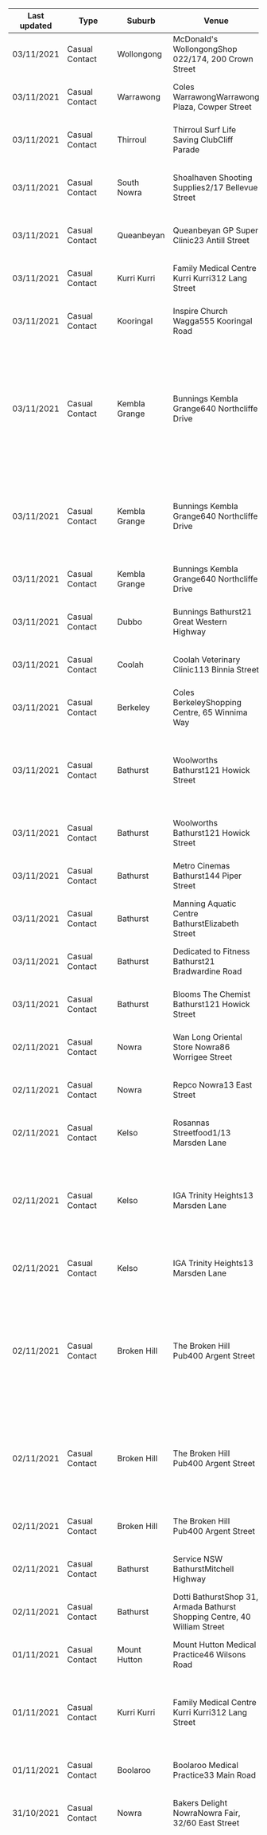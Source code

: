 | Last updated    | Type                 | Suburb          | Venue                     | Date and time of exposure                                    |
| --- | --- | --- | --- | --- |
| 03/11/2021      | Casual Contact       | Wollongong      | McDonald's WollongongShop 022/174, 200 Crown Street | 8:30am to 11am on Monday 18 October 2021                     |
| 03/11/2021      | Casual Contact       | Warrawong       | Coles WarrawongWarrawong Plaza, Cowper Street | 4:55pm to 5:10pm on Friday 15 October 2021                   |
| 03/11/2021      | Casual Contact       | Thirroul        | Thirroul Surf Life Saving ClubCliff Parade | 4:15pm to 7:30pm on Sunday 31 October 2021                   |
| 03/11/2021      | Casual Contact       | South Nowra     | Shoalhaven Shooting Supplies2/17 Bellevue Street | 10:50am to 11:05am on Wednesday 27 October 2021              |
| 03/11/2021      | Casual Contact       | Queanbeyan      | Queanbeyan GP Super Clinic23 Antill Street | 12:50pm to 2:30pm on Thursday 28 October 2021                |
| 03/11/2021      | Casual Contact       | Kurri Kurri     | Family Medical Centre Kurri Kurri312 Lang Street | 12pm to 1pm on Tuesday 26 October 2021                       |
| 03/11/2021      | Casual Contact       | Kooringal       | Inspire Church Wagga555 Kooringal Road | 10:45am to 12:30pm on Sunday 31 October 2021                 |
| 03/11/2021      | Casual Contact       | Kembla Grange   | Bunnings Kembla Grange640 Northcliffe Drive | 12:25pm to 1:25pm on Saturday 16 October 20212:15pm to 4:55pm on Saturday 16 October 202111:40am to 12:10pm on Thursday 14 October 2021 |
| 03/11/2021      | Casual Contact       | Kembla Grange   | Bunnings Kembla Grange640 Northcliffe Drive | 12:25pm to 1:25pm on Saturday 16 October 20212:15pm to 4:55pm on Saturday 16 October 2021 |
| 03/11/2021      | Casual Contact       | Kembla Grange   | Bunnings Kembla Grange640 Northcliffe Drive | 12:25pm to 1:25pm on Saturday 16 October 2021                |
| 03/11/2021      | Casual Contact       | Dubbo           | Bunnings Bathurst21 Great Western Highway | 4:55pm to 5:25pm on Saturday 30 October 2021                 |
| 03/11/2021      | Casual Contact       | Coolah          | Coolah Veterinary Clinic113 Binnia Street | 4pm to 5:30pm on Friday 29 October 2021                      |
| 03/11/2021      | Casual Contact       | Berkeley        | Coles BerkeleyShopping Centre, 65 Winnima Way | 12:55pm to 1:20pm on Thursday 14 October 2021                |
| 03/11/2021      | Casual Contact       | Bathurst        | Woolworths Bathurst121 Howick Street | 10:50am to 11:40am on Sunday 31 October 202110:45am to 11:05am on Saturday 30 October 2021 |
| 03/11/2021      | Casual Contact       | Bathurst        | Woolworths Bathurst121 Howick Street | 10:50am to 11:40am on Sunday 31 October 2021                 |
| 03/11/2021      | Casual Contact       | Bathurst        | Metro Cinemas Bathurst144 Piper Street | 12:10pm to 2:15pm on Sunday 31 October 2021                  |
| 03/11/2021      | Casual Contact       | Bathurst        | Manning Aquatic Centre BathurstElizabeth Street | 9:30am to 11:30am on Saturday 30 October 2021                |
| 03/11/2021      | Casual Contact       | Bathurst        | Dedicated to Fitness Bathurst21 Bradwardine Road | 5:50pm to 7pm on Friday 29 October 2021                      |
| 03/11/2021      | Casual Contact       | Bathurst        | Blooms The Chemist Bathurst121 Howick Street | 10:35am to 10:50am on Saturday 30 October 2021               |
| 02/11/2021      | Casual Contact       | Nowra           | Wan Long Oriental Store Nowra86 Worrigee Street | 4:05pm to 4:20pm on Tuesday 26 October 2021                  |
| 02/11/2021      | Casual Contact       | Nowra           | Repco Nowra13 East Street | 4:25pm to 4:40pm on Tuesday 26 October 2021                  |
| 02/11/2021      | Casual Contact       | Kelso           | Rosannas Streetfood1/13 Marsden Lane | 7:25am to 7:35pm on Friday 29 October 2021                   |
| 02/11/2021      | Casual Contact       | Kelso           | IGA Trinity Heights13 Marsden Lane | 7:20pm to 7:25pm on Friday 29 October 20215:05pm to 5:20pm on Wednesday 20 October 2021 |
| 02/11/2021      | Casual Contact       | Kelso           | IGA Trinity Heights13 Marsden Lane | 7:20pm to 7:25pm on Friday 29 October 2021                   |
| 02/11/2021      | Casual Contact       | Broken Hill     | The Broken Hill Pub400 Argent Street | 9:55am to 2:35pm on Sunday 31 October 20214:25pm to 10:05pm on Saturday 30 October 20219:55am to 2:35pm on Saturday 30 October 2021 |
| 02/11/2021      | Casual Contact       | Broken Hill     | The Broken Hill Pub400 Argent Street | 9:55am to 2:35pm on Sunday 31 October 20214:25pm to 10:05pm on Saturday 30 October 2021 |
| 02/11/2021      | Casual Contact       | Broken Hill     | The Broken Hill Pub400 Argent Street | 9:55am to 2:35pm on Sunday 31 October 2021                   |
| 02/11/2021      | Casual Contact       | Bathurst        | Service NSW BathurstMitchell Highway | 3pm to 4pm on Tuesday 26 October 2021                        |
| 02/11/2021      | Casual Contact       | Bathurst        | Dotti BathurstShop 31, Armada Bathurst Shopping Centre, 40 William Street | 10:30am to 10:35am on Saturday 30 October 2021               |
| 01/11/2021      | Casual Contact       | Mount Hutton    | Mount Hutton Medical Practice46 Wilsons Road | 12pm (noon) to 1pm on Tuesday 26 October 2021                |
| 01/11/2021      | Casual Contact       | Kurri Kurri     | Family Medical Centre Kurri Kurri312 Lang Street | 12pm to 1pm on Tuesday 26 October 20214:35pm to 5:50pm on Tuesday 26 October 2021 |
| 01/11/2021      | Casual Contact       | Boolaroo        | Boolaroo Medical Practice33 Main Road | 10:30am to 11:15am on Thursday 28 October 2021               |
| 31/10/2021      | Casual Contact       | Nowra           | Bakers Delight NowraNowra Fair, 32/60 East Street | 3:35pm to 3:40pm on Monday 25 October 2021                   |
| 31/10/2021      | Casual Contact       | Cowra           | Woolworths Cowra3 Railway Lane | 2pm to 2:25pm on Wednesday 27 October 20212:45pm to 3:10pm on Monday 25 October 20216:15pm to 6:45pm on Monday 25 October 20217:25pm to 7:50pm on Sunday 24 October 20211:10pm to 1:50pm on Saturday 23 October 20212:25pm to 3:05pm on Saturday 23 October 20211:50pm to 2:35pm on Tuesday 19 October 20213:45pm to 4:05pm on Monday 18 October 20213:10pm to 3:35pm on Sunday 17 October 2021 |
| 31/10/2021      | Casual Contact       | Cowra           | Woolworths Cowra3 Railway Lane | 2pm to 2:25pm on Wednesday 27 October 20212:45pm to 3:10pm on Monday 25 October 20216:15pm to 6:45pm on Monday 25 October 20217:25pm to 7:50pm on Sunday 24 October 20211:10pm to 1:50pm on Saturday 23 October 20212:25pm to 3:05pm on Saturday 23 October 20211:50pm to 2:35pm on Tuesday 19 October 20213:45pm to 4:05pm on Monday 18 October 2021 |
| 31/10/2021      | Casual Contact       | Cowra           | Woolworths Cowra3 Railway Lane | 2pm to 2:25pm on Wednesday 27 October 20212:45pm to 3:10pm on Monday 25 October 20216:15pm to 6:45pm on Monday 25 October 20217:25pm to 7:50pm on Sunday 24 October 20211:10pm to 1:50pm on Saturday 23 October 20212:25pm to 3:05pm on Saturday 23 October 20211:50pm to 2:35pm on Tuesday 19 October 2021 |
| 31/10/2021      | Casual Contact       | Cowra           | Woolworths Cowra3 Railway Lane | 2pm to 2:25pm on Wednesday 27 October 20212:45pm to 3:10pm on Monday 25 October 20216:15pm to 6:45pm on Monday 25 October 20217:25pm to 7:50pm on Sunday 24 October 20211:10pm to 1:50pm on Saturday 23 October 20212:25pm to 3:05pm on Saturday 23 October 2021 |
| 31/10/2021      | Casual Contact       | Cowra           | Woolworths Cowra3 Railway Lane | 2pm to 2:25pm on Wednesday 27 October 20212:45pm to 3:10pm on Monday 25 October 20216:15pm to 6:45pm on Monday 25 October 20217:25pm to 7:50pm on Sunday 24 October 20211:10pm to 1:50pm on Saturday 23 October 2021 |
| 31/10/2021      | Casual Contact       | Cowra           | Woolworths Cowra3 Railway Lane | 2pm to 2:25pm on Wednesday 27 October 20212:45pm to 3:10pm on Monday 25 October 20216:15pm to 6:45pm on Monday 25 October 20217:25pm to 7:50pm on Sunday 24 October 2021 |
| 31/10/2021      | Casual Contact       | Cowra           | Woolworths Cowra3 Railway Lane | 2pm to 2:25pm on Wednesday 27 October 20212:45pm to 3:10pm on Monday 25 October 20216:15pm to 6:45pm on Monday 25 October 2021 |
| 31/10/2021      | Casual Contact       | Cowra           | Woolworths Cowra3 Railway Lane | 2pm to 2:25pm on Wednesday 27 October 20212:45pm to 3:10pm on Monday 25 October 2021 |
| 31/10/2021      | Casual Contact       | Cowra           | Woolworths Cowra3 Railway Lane | 2pm to 2:25pm on Wednesday 27 October 2021                   |
| 31/10/2021      | Casual Contact       | Bondi Junction  | Tea Gardens Hotel2-4 Bronte Road | 12am (midnight) to 2am on Sunday 24 October 20217pm to 12am (midnight) on Saturday 23 October 20215pm to 10pm on Wednesday 20 October 2021 |
| 31/10/2021      | Casual Contact       | Bondi Junction  | Tea Gardens Hotel2-4 Bronte Road | 12am (midnight) to 2am on Sunday 24 October 20217pm to 12am (midnight) on Saturday 23 October 2021 |
| 31/10/2021      | Casual Contact       | Bondi Junction  | Tea Gardens Hotel2-4 Bronte Road | 12am (midnight) to 2am on Sunday 24 October 2021             |
| 31/10/2021      | Casual Contact       | Berkeley        | Berkeley Hotel7 Devon Street | 11:30am to 8pm on Friday 29 October 2021                     |
| 31/10/2021      | Close Contact        | Albury          | Albury Tigers ClubWodonga Place | 12am (midnight) to 12:30am on Sunday 24 October 20217pm to 11:59pm on Saturday 23 October 2021 |
| 31/10/2021      | Close Contact        | Albury          | Albury Tigers ClubWodonga Place | 12am (midnight) to 12:30am on Sunday 24 October 2021         |
| 30/10/2021      | Casual Contact       | Thurgoona       | Thurgoona Country Club Resort1 Evesham Place | 5pm to 6:15pm on Saturday 23 October 2021                    |
| 30/10/2021      | Casual Contact       | Singleton Heights | Singleton Heights Medical Practice108 Blaxland Avenue | 11:15am to 11:45am on Saturday 23 October 2021               |
| 30/10/2021      | Casual Contact       | Shellharbour    | Anytime Fitness Shellharbour1/3 Range Road | 8:25am to 9:40am on Friday 22 October 2021                   |
| 30/10/2021      | Casual Contact       | Lavington       | Fresh NailsLavington Square Shopping Centre, 34/351 Griffith Road | 9am to 5:15pm on Friday 22 October 20219am to 7pm on Thursday 21 October 2021 |
| 30/10/2021      | Casual Contact       | Lavington       | Fresh NailsLavington Square Shopping Centre, 34/351 Griffith Road | 9am to 5:15pm on Friday 22 October 2021                      |
| 30/10/2021      | Casual Contact       | East Albury     | Newmarket Hotel200 Borella Road | 8:40pm to 9:55pm on Wednesday 20 October 2021                |
| 30/10/2021      | Casual Contact       | Cowra           | Optimal Pharmacy+ Cowra75-77 Kendal Street | 1:20pm to 1:50pm on Wednesday 27 October 2021                |
| 30/10/2021      | Casual Contact       | Cowra           | ALDI CowraCorner of Fitzroy Street and Railway Lane | 2:20pm to 2:55pm on Wednesday 27 October 2021                |
| 30/10/2021      | Casual Contact       | Albury          | The Hair Artistry Establishment393 North Street | 1pm to 4pm on Friday 22 October 2021                         |
| 29/10/2021      | Casual Contact       | South Grafton   | United Petrol Station South Grafton48 Schwinghammer Street | 3:15pm to 3:20pm on Monday 25 October 2021                   |
| 29/10/2021      | Casual Contact       | Nambucca Heads  | Woolworths Nambucca HeadsCorner Fraser and Back Streets | 3:50pm to 4:35pm on Sunday 24 October 2021                   |
| 29/10/2021      | Casual Contact       | Nambucca Heads  | The Reject Shop Nambucca HeadsNambucca Plaza, Shop 1A/8 Pacific Highway | 2:05pm to 2:20pm on Monday 25 October 2021                   |
| 29/10/2021      | Casual Contact       | Nambucca Heads  | Subway Nambucca Heads2/14-18 Bowra Street | 12:05pm to 12:20pm on Wednesday 20 October 2021              |
| 29/10/2021      | Casual Contact       | Nambucca Heads  | Pelicans Landing Garden Centre2 Riverside Drive | 12:20pm to 12:30pm on Monday 25 October 2021                 |
| 29/10/2021      | Casual Contact       | Nambucca Heads  | Nambucca Heads Newsagency26 Bowra Street | 11:45am to 12pm (noon) on Wednesday 20 October 2021          |
| 29/10/2021      | Casual Contact       | Nambucca Heads  | Nambucca Heads Discount Drug Store24 Ridge Street | 11:35am to 11:50am on Wednesday 20 October 2021              |
| 29/10/2021      | Casual Contact       | Macksville      | Local Liquor Macksville17 Cooper Street | 4:20pm to 4:35pm on Wednesday 27 October 2021                |
| 29/10/2021      | Casual Contact       | Kyogle          | McKid Medical Centre199 Summerland Way | 12:20pm to 12:50pm on Tuesday 26 October 2021                |
| 29/10/2021      | Casual Contact       | Geneva          | Daleys Fruit Tree Nursery36 Daleys Lane | 11:50am to 12:05pm on Tuesday 26 October 2021                |
| 29/10/2021      | Casual Contact       | Cessnock        | Cessnock Court House223 Maitland Road | 9am to 3:35pm on Wednesday 20 October 2021                   |
| 29/10/2021      | Casual Contact       | Casino          | Yorklea Pet Supplies136-144 Johnston Street | 10:25am to 10:35am on Tuesday 26 October 2021                |
| 29/10/2021      | Casual Contact       | Casino          | Woolworths Casino165-169 Canterbury Street | 10:25am to 10:45am on Wednesday 27 October 20211:45pm to 2:30pm on Tuesday 26 October 2021 |
| 29/10/2021      | Casual Contact       | Casino          | Woolworths Casino165-169 Canterbury Street | 10:25am to 10:45am on Wednesday 27 October 2021              |
| 29/10/2021      | Casual Contact       | Casino          | Sullivan and Nicolaides CasinoShop 3-4 RSM Centre, 166 Canterbury Street | 11:20am to 11:35am on Wednesday 27 October 2021              |
| 29/10/2021      | Casual Contact       | Casino          | Soul Pattinson Chemist - Scrivener and Webb89 Walker Street | 10:10am to 10:25am on Wednesday 27 October 2021              |
| 29/10/2021      | Casual Contact       | Casino          | Pets Domain Casino127 Walker Street | 1:30pm to 1:40pm on Tuesday 26 October 20213:20pm to 3:35pm on Tuesday 26 October 2021 |
| 29/10/2021      | Casual Contact       | Casino          | Pets Domain Casino127 Walker Street | 1:30pm to 1:40pm on Tuesday 26 October 2021                  |
| 29/10/2021      | Casual Contact       | Casino          | Country Crumbs Bakery8/136 Johnston Street | 10:20am to 10:25am on Tuesday 26 October 2021                |
| 28/10/2021      | Casual Contact       | Woonona         | Woonona Bowling and Recreation Club5-9 Greta Street | 11am to 2:30pm on Sunday 24 October 2021                     |
| 28/10/2021      | Casual Contact       | Orange          | Subway Orange210 Summer Street | 1:15pm to 1:30pm on Friday 22 October 202112:25pm to 12:35pm on Friday 22 October 2021 |
| 28/10/2021      | Casual Contact       | Orange          | Subway Orange210 Summer Street | 1:15pm to 1:30pm on Friday 22 October 2021                   |
| 28/10/2021      | Casual Contact       | Orange          | Dan Murphy's Orange86 Summer Street | 6:55pm to 7:20pm on Friday 22 October 2021                   |
| 28/10/2021      | Test (isolate w/ symptoms) | Orange          | Chemist Warehouse Orange158-160 Summer Street | 11:10am to 11:20am on Thursday 21 October 2021               |
| 28/10/2021      | Casual Contact       | Darlinghurst    | City Gym Darlinghurst107 Crown Street | 6am to 7:30am on Tuesday 26 October 20217am to 8:30am on Monday 25 October 20215pm to 7:30pm on Saturday 23 October 20218am to 11am on Saturday 23 October 20211:30pm to 4pm on Friday 22 October 20216am to 11am on Friday 22 October 20216am to 4:15pm on Thursday 21 October 20216am to 11:30am on Wednesday 20 October 20215:30pm to 7pm on Tuesday 19 October 20216am to 9am on Tuesday 19 October 2021All day on Monday 18 October 2021 |
| 28/10/2021      | Casual Contact       | Darlinghurst    | City Gym Darlinghurst107 Crown Street | 6am to 7:30am on Tuesday 26 October 20217am to 8:30am on Monday 25 October 20215pm to 7:30pm on Saturday 23 October 20218am to 11am on Saturday 23 October 20211:30pm to 4pm on Friday 22 October 20216am to 11am on Friday 22 October 20216am to 4:15pm on Thursday 21 October 20216am to 11:30am on Wednesday 20 October 20215:30pm to 7pm on Tuesday 19 October 20216am to 9am on Tuesday 19 October 2021 |
| 28/10/2021      | Casual Contact       | Darlinghurst    | City Gym Darlinghurst107 Crown Street | 6am to 7:30am on Tuesday 26 October 20217am to 8:30am on Monday 25 October 20215pm to 7:30pm on Saturday 23 October 20218am to 11am on Saturday 23 October 20211:30pm to 4pm on Friday 22 October 20216am to 11am on Friday 22 October 20216am to 4:15pm on Thursday 21 October 20216am to 11:30am on Wednesday 20 October 20215:30pm to 7pm on Tuesday 19 October 2021 |
| 28/10/2021      | Casual Contact       | Darlinghurst    | City Gym Darlinghurst107 Crown Street | 6am to 7:30am on Tuesday 26 October 20217am to 8:30am on Monday 25 October 20215pm to 7:30pm on Saturday 23 October 20218am to 11am on Saturday 23 October 20211:30pm to 4pm on Friday 22 October 20216am to 11am on Friday 22 October 20216am to 4:15pm on Thursday 21 October 20216am to 11:30am on Wednesday 20 October 2021 |
| 28/10/2021      | Casual Contact       | Darlinghurst    | City Gym Darlinghurst107 Crown Street | 6am to 7:30am on Tuesday 26 October 20217am to 8:30am on Monday 25 October 20215pm to 7:30pm on Saturday 23 October 20218am to 11am on Saturday 23 October 20211:30pm to 4pm on Friday 22 October 20216am to 11am on Friday 22 October 20216am to 4:15pm on Thursday 21 October 2021 |
| 28/10/2021      | Casual Contact       | Darlinghurst    | City Gym Darlinghurst107 Crown Street | 6am to 7:30am on Tuesday 26 October 20217am to 8:30am on Monday 25 October 20215pm to 7:30pm on Saturday 23 October 20218am to 11am on Saturday 23 October 20211:30pm to 4pm on Friday 22 October 20216am to 11am on Friday 22 October 2021 |
| 28/10/2021      | Casual Contact       | Darlinghurst    | City Gym Darlinghurst107 Crown Street | 6am to 7:30am on Tuesday 26 October 20217am to 8:30am on Monday 25 October 20215pm to 7:30pm on Saturday 23 October 20218am to 11am on Saturday 23 October 20211:30pm to 4pm on Friday 22 October 2021 |
| 28/10/2021      | Casual Contact       | Darlinghurst    | City Gym Darlinghurst107 Crown Street | 6am to 7:30am on Tuesday 26 October 20217am to 8:30am on Monday 25 October 20215pm to 7:30pm on Saturday 23 October 20218am to 11am on Saturday 23 October 2021 |
| 28/10/2021      | Casual Contact       | Darlinghurst    | City Gym Darlinghurst107 Crown Street | 6am to 7:30am on Tuesday 26 October 20217am to 8:30am on Monday 25 October 20215pm to 7:30pm on Saturday 23 October 2021 |
| 28/10/2021      | Casual Contact       | Darlinghurst    | City Gym Darlinghurst107 Crown Street | 6am to 7:30am on Tuesday 26 October 20217am to 8:30am on Monday 25 October 2021 |
| 28/10/2021      | Casual Contact       | Darlinghurst    | City Gym Darlinghurst107 Crown Street | 6am to 7:30am on Tuesday 26 October 2021                     |
| 28/10/2021      | Casual Contact       | Cowra           | Cowra Aquatic Centre140 Taragala Street | 3:15pm to 5:05pm on Friday 22 October 2021                   |
| 28/10/2021      | Casual Contact       | Charlestown     | Allan's Mens Hairdressing30 Pearson Street | 9:55am to 10:15am on Saturday 23 October 2021                |
| 27/10/2021      | Casual Contact       | Orange          | Village Bakehouse208 Peisley Street | 10:30am to 10:50am on Thursday 21 October 2021               |
| 27/10/2021      | Casual Contact       | Orange          | Shell Coles Express OrangeSummer Street and Sale Street | 7:05pm to 7:25pm on Friday 22 October 2021                   |
| 27/10/2021      | Casual Contact       | Orange          | Orange Baby Kingdom110 Summer Street | 12am (midnight) to 3:05pm on Saturday 23 October 20212:50am to 3:10pm on Thursday 21 October 2021 |
| 27/10/2021      | Casual Contact       | Orange          | Orange Baby Kingdom110 Summer Street | 12am (midnight) to 3:05pm on Saturday 23 October 2021        |
| 27/10/2021      | Casual Contact       | Orange          | Intersport OrangeShop 6a/179-181 Byng Street | 2:10pm to 2:25pm on Thursday 21 October 2021                 |
| 27/10/2021      | Casual Contact       | Orange          | Coronet MilkbarShop 123/142/148 Summer Street | 2:30pm to 2:45pm on Thursday 21 October 2021                 |
| 27/10/2021      | Casual Contact       | Orange          | BWS Orange129 Bathurst Road | 4pm to 5pm on Thursday 21 October 2021                       |
| 27/10/2021      | Casual Contact       | Orange          | BP Orange56-60 Bathurst Road | 12:55pm to 1pm on Friday 22 October 2021                     |
| 27/10/2021      | Casual Contact       | Orange          | Alpine Country MeatsShop 4/175 Dalton Street | 4:05pm to 4:15pm on Thursday 21 October 2021                 |
| 27/10/2021      | Casual Contact       | Oak Flats       | Oak Flats Hot Bread Shop1/69 Central Avenue | 9:40am to 9:50am on Sunday 24 October 2021                   |
| 27/10/2021      | Casual Contact       | Dubbo           | Talbragar St Newsagency93-95 Talbragar Street | 8:15am to 8:25am on Thursday 21 October 2021                 |
| 27/10/2021      | Casual Contact       | Dubbo           | Sussan Dubbo139 Macquarie Street | 12:30pm to 1:15pm on Wednesday 20 October 2021               |
| 27/10/2021      | Casual Contact       | Cowra           | Royce's Homestyle Cakes40 Kendal Street | 12:05pm to 12:20pm on Friday 22 October 202111:30am to 11:40am on Wednesday 20 October 2021 |
| 27/10/2021      | Casual Contact       | Cowra           | Royce's Homestyle Cakes40 Kendal Street | 12:05pm to 12:20pm on Friday 22 October 2021                 |
| 27/10/2021      | Casual Contact       | Cowra           | Bunnings Cowra22 Redfern Street | 12:15pm to 12:40pm on Wednesday 20 October 2021              |
| 27/10/2021      | Casual Contact       | Broken Hill     | Woolworths Broken HillWestside Plaza, 7 Galena Street | 6:15pm to 7:15pm on Friday 22 October 2021                   |
| 27/10/2021      | Casual Contact       | Broken Hill     | BWS Broken HillWestside Plaza, 7 Galena Street | 6:15pm to 7:15pm on Friday 22 October 2021                   |
| 27/10/2021      | Casual Contact       | Bathurst        | Woolworths Bathurst121 Howick Street | 10:50am to 11:40am on Sunday 31 October 202110:45am to 11:05am on Saturday 30 October 202111:40am to 12pm (noon) on Thursday 21 October 20213:20pm to 3:40pm on Thursday 21 October 20218:05pm to 8:30pm on Thursday 21 October 2021 |
| 27/10/2021      | Casual Contact       | Bathurst        | Woolworths Bathurst121 Howick Street | 10:50am to 11:40am on Sunday 31 October 202110:45am to 11:05am on Saturday 30 October 202111:40am to 12pm (noon) on Thursday 21 October 20213:20pm to 3:40pm on Thursday 21 October 2021 |
| 27/10/2021      | Casual Contact       | Bathurst        | Woolworths Bathurst121 Howick Street | 10:50am to 11:40am on Sunday 31 October 202110:45am to 11:05am on Saturday 30 October 202111:40am to 12pm (noon) on Thursday 21 October 2021 |
| 27/10/2021      | Casual Contact       | Bathurst        | The Reject Shop BathurstShop MM5, Bathurst City Centre, 210 Howick Street | 3:05pm to 3:20pm on Friday 22 October 2021                   |
| 27/10/2021      | Casual Contact       | Bathurst        | Moodies Pharmacy Bathurst165 Howick Street | 4:20pm to 6:25pm on Wednesday 20 October 20219:25am to 9:35am on Tuesday 19 October 2021 |
| 27/10/2021      | Casual Contact       | Bathurst        | Moodies Pharmacy Bathurst165 Howick Street | 4:20pm to 6:25pm on Wednesday 20 October 2021                |
| 27/10/2021      | Casual Contact       | Bathurst        | Kmart BathurstArmada Bathurst Shopping Centre, 38 William Street | 10:55am to 11:35am on Thursday 21 October 20212:45pm to 3:20pm on Thursday 21 October 2021 |
| 27/10/2021      | Casual Contact       | Bathurst        | Kmart BathurstArmada Bathurst Shopping Centre, 38 William Street | 10:55am to 11:35am on Thursday 21 October 2021               |
| 27/10/2021      | Casual Contact       | Bathurst        | Jay Jays Bathurst11/121 Howick Street | 2:45pm to 2:55pm on Thursday 21 October 2021                 |
| 27/10/2021      | Casual Contact       | Bathurst        | Coles BathurstChase Shopping Centre, 47 William Street | 6:50pm to 7pm on Thursday 21 October 20219:35am to 11:50am on Tuesday 19 October 2021 |
| 27/10/2021      | Casual Contact       | Bathurst        | Coles BathurstChase Shopping Centre, 47 William Street | 6:50pm to 7pm on Thursday 21 October 2021                    |
| 27/10/2021      | Casual Contact       | Bathurst        | Bent Threads Menswear Bathurst51 William Street | 4:30pm to 5:30pm on Thursday 21 October 20214:15pm to 4:25pm on Tuesday 19 October 2021 |
| 27/10/2021      | Casual Contact       | Bathurst        | Bent Threads Menswear Bathurst51 William Street | 4:30pm to 5:30pm on Thursday 21 October 2021                 |
| 27/10/2021      | Casual Contact       | Bathurst        | BWS Bathurst210 Howick Street | 5:35pm to 5:55pm on Friday 22 October 2021                   |
| 27/10/2021      | Casual Contact       | Bathurst        | BIG W BathurstHowick Street and Bentinck Street | 2:05pm to 2:40pm on Thursday 21 October 2021                 |
| 27/10/2021      | Casual Contact       | Bathurst        | Australian Red Cross Bathurst65 William Street | 3:15pm to 3:25pm on Friday 22 October 2021                   |
| 27/10/2021      | Casual Contact       | Bathurst        | Annies Old Fashioned Ice Cream Parlour82/86 George Street | 4:15pm to 4:40pm on Friday 22 October 2021                   |
| 26/10/2021      | Casual Contact       | Windradyne      | Steve's Quality Meats1/1 Wark Parade | 3:45pm to 3:50pm on Thursday 21 October 20213:45pm to 3:50pm on Wednesday 20 October 2021 |
| 26/10/2021      | Casual Contact       | Windradyne      | Steve's Quality Meats1/1 Wark Parade | 3:45pm to 3:50pm on Thursday 21 October 2021                 |
| 26/10/2021      | Casual Contact       | Tocumwal        | Amavi Hair by Jayde32 Hill Street | 2pm to 3pm on Thursday 21 October 2021                       |
| 26/10/2021      | Casual Contact       | Perthville      | Metro Petroleum Perthville11-13 Vale Road | 3:15pm to 4pm on Friday 22 October 20219:35am to 9:40am on Thursday 21 October 2021 |
| 26/10/2021      | Casual Contact       | Perthville      | Metro Petroleum Perthville11-13 Vale Road | 3:15pm to 4pm on Friday 22 October 2021                      |
| 26/10/2021      | Casual Contact       | Kelso           | The Good Guys Kelso8 Stockland Drive | 3:50pm to 4pm on Thursday 21 October 2021                    |
| 26/10/2021      | Casual Contact       | Dubbo           | Sportscraft DubboShop 2/188 Macquarie Street | 10:55am to 11:25am on Wednesday 20 October 2021              |
| 26/10/2021      | Casual Contact       | Coniston        | Hangdog Climbing Gym130 Auburn Street | 12pm (noon) to 2:45pm on Saturday 23 October 2021            |
| 26/10/2021      | Casual Contact       | Bathurst        | Sanity BathurstShop 32/33/81/83 Bentinck Street | 2:55pm to 3:10pm on Friday 22 October 2021                   |
| 26/10/2021      | Casual Contact       | Bathurst        | Reliance Bank Bathurst203-209 Russell Street | 12:30pm to 12:40pm on Wednesday 20 October 2021              |
| 26/10/2021      | Casual Contact       | Bathurst        | Priceline BathurstShop 4C/121 Howick Street | 3:20pm to 3:30pm on Thursday 21 October 2021                 |
| 26/10/2021      | Casual Contact       | Bathurst        | Pantano's Bar and Grill Bathurst73 William Street | 1:20pm to 2:55pm on Friday 22 October 2021                   |
| 26/10/2021      | Casual Contact       | Bathurst        | EyeQ Optometrists Bathurst175 Howick Street | 9am to 9:45am on Wednesday 20 October 2021                   |
| 26/10/2021      | Casual Contact       | Bathurst        | Caltex Bathurst53 Durham Street | 12:10pm to 12:25pm on Wednesday 20 October 2021              |
| 26/10/2021      | Casual Contact       | Bathurst        | Bernardi's Marketplace72 Rankin Street | 1:10pm to 1:35pm on Wednesday 20 October 2021                |
| 26/10/2021      | Casual Contact       | Bathurst        | Ally Fashion BathurstShop 025, Bathurst City Centre, 210 Howick Street | 3:45pm to 4:15pm on Thursday 21 October 2021                 |
| 26/10/2021      | Casual Contact       | Bathurst        | ALDI Bathurst128 Russell Street | 12:40pm to 1:05pm on Wednesday 20 October 2021               |
| 25/10/2021      | Casual Contact       | Windale         | Windale Community Medical Centre33 Lake Street | 4:10pm to 4:55pm on Wednesday 20 October 2021                |
| 25/10/2021      | Casual Contact       | Perthville      | Perthville Feed and Rural Supplies11/13 Vale Road | 12:50pm to 1pm on Friday 22 October 2021                     |
| 25/10/2021      | Casual Contact       | Orange          | Charred Kitchen and Bar5 New Street | 2pm to 2:05pm on Wednesday 20 October 2021                   |
| 25/10/2021      | Casual Contact       | Lightning Ridge | The Busy Bee Cafe and Catering23 Opal Street | 9am to 9:30am on Wednesday 20 October 2021                   |
| 25/10/2021      | Casual Contact       | Lightning Ridge | Service NSW Lightning RidgeShop 2/3 Morilla Street | 11:40am to 12pm (noon) on Wednesday 20 October 2021          |
| 25/10/2021      | Casual Contact       | Lightning Ridge | BP Lightning RidgeOpal Street | 12pm (noon) to 12:30pm on Wednesday 20 October 2021          |
| 25/10/2021      | Casual Contact       | Lambton         | Elder Street Practice92 Elder Street | 12am (midnight) to 2:50pm on Sunday 24 October 2021All day on Saturday 23 October 2021All day on Friday 22 October 2021All day on Thursday 21 October 20212:20pm to 2:50pm on Wednesday 20 October 2021 |
| 25/10/2021      | Casual Contact       | Lambton         | Elder Street Practice92 Elder Street | 12am (midnight) to 2:50pm on Sunday 24 October 2021All day on Saturday 23 October 2021All day on Friday 22 October 2021All day on Thursday 21 October 2021 |
| 25/10/2021      | Casual Contact       | Lambton         | Elder Street Practice92 Elder Street | 12am (midnight) to 2:50pm on Sunday 24 October 2021All day on Saturday 23 October 2021All day on Friday 22 October 2021 |
| 25/10/2021      | Casual Contact       | Lambton         | Elder Street Practice92 Elder Street | 12am (midnight) to 2:50pm on Sunday 24 October 2021All day on Saturday 23 October 2021 |
| 25/10/2021      | Casual Contact       | Lambton         | Elder Street Practice92 Elder Street | 12am (midnight) to 2:50pm on Sunday 24 October 2021          |
| 25/10/2021      | Casual Contact       | Kelso           | Trinity News and Gifts7/13 Marsden Lane | 5pm to 5:05pm on Wednesday 20 October 2021                   |
| 25/10/2021      | Casual Contact       | Dubbo           | The Auctioneer Cafe and Bar46 Wingewarra Street | 11:25am to 11:30am on Wednesday 20 October 202111:05am to 11:10am on Tuesday 19 October 2021 |
| 25/10/2021      | Casual Contact       | Dubbo           | The Auctioneer Cafe and Bar46 Wingewarra Street | 11:25am to 11:30am on Wednesday 20 October 2021              |
| 25/10/2021      | Casual Contact       | Buronga         | IGA Midway Plus Liquor Buronga143 Hendy Road | 8:50am to 2:30pm on Thursday 21 October 20214pm to 7pm on Wednesday 20 October 2021 |
| 25/10/2021      | Casual Contact       | Buronga         | IGA Midway Plus Liquor Buronga143 Hendy Road | 8:50am to 2:30pm on Thursday 21 October 2021                 |
| 25/10/2021      | Casual Contact       | Bathurst        | Sushia Bathurst64 William Street | 12pm (noon) to 12:10pm on Thursday 21 October 2021           |
| 25/10/2021      | Casual Contact       | Bathurst        | Silly Sollys BathurstShop 2/39 William Street | 3:25pm to 3:50pm on Friday 22 October 2021                   |
| 25/10/2021      | Casual Contact       | Bathurst        | Intersport Bathurst59 William Street | 3:50pm to 4:10pm on Friday 22 October 2021                   |
| 25/10/2021      | Casual Contact       | Bathurst        | Bras N Things BathurstShop 32 Stockland Mall, 121 Howick Street | 3:30pm to 3:45pm on Thursday 21 October 2021                 |
| 24/10/2021      | Casual Contact       | Warrawong       | Shell Coles Express Warrawong26/30 King Street | 7:40pm to 7:50pm on Thursday 21 October 2021                 |
| 24/10/2021      | Casual Contact       | Warrawong       | Liquorland WarrawongShop 2-2A Bayview Centre, Cowper Street | 3:50pm to 4:05pm on Friday 22 October 2021                   |
| 24/10/2021      | Casual Contact       | Dubbo           | CSC - Church Street Cafe15 Church Street | 11:20am to 11:25am on Thursday 21 October 2021               |
| 24/10/2021      | Casual Contact       | Cessnock        | Cessnock Police Station227 Maitland Road | 5:30pm to 6pm on Thursday 21 October 2021                    |
| 24/10/2021      | Casual Contact       | Bathurst        | The Flower Box Bathurst200 Howick Street | 12:25pm to 12:35pm on Wednesday 20 October 2021              |
| 23/10/2021      | Casual Contact       | Bathurst        | St George Bathurst155 Howick Street | 9:40am to 9:50am on Wednesday 20 October 2021                |
| 21/10/2021      | Casual Contact       | Lakehaven       | Terry White Chemist Lake HavenShop 113, Lakehaven Drive | 8:15am to 10:15pm on Thursday 21 October 20218:45am to 4:30pm on Wednesday 20 October 20218:15am to 4:30pm on Tuesday 19 October 202110:30am to 4:45pm on Monday 18 October 20219:45am to 4pm on Sunday 17 October 20218:15am to 5:15pm on Saturday 16 October 2021 |
| 21/10/2021      | Casual Contact       | Lakehaven       | Terry White Chemist Lake HavenShop 113, Lakehaven Drive | 8:15am to 10:15pm on Thursday 21 October 20218:45am to 4:30pm on Wednesday 20 October 20218:15am to 4:30pm on Tuesday 19 October 202110:30am to 4:45pm on Monday 18 October 20219:45am to 4pm on Sunday 17 October 2021 |
| 21/10/2021      | Casual Contact       | Lakehaven       | Terry White Chemist Lake HavenShop 113, Lakehaven Drive | 8:15am to 10:15pm on Thursday 21 October 20218:45am to 4:30pm on Wednesday 20 October 20218:15am to 4:30pm on Tuesday 19 October 202110:30am to 4:45pm on Monday 18 October 2021 |
| 21/10/2021      | Casual Contact       | Lakehaven       | Terry White Chemist Lake HavenShop 113, Lakehaven Drive | 8:15am to 10:15pm on Thursday 21 October 20218:45am to 4:30pm on Wednesday 20 October 20218:15am to 4:30pm on Tuesday 19 October 2021 |
| 21/10/2021      | Casual Contact       | Lakehaven       | Terry White Chemist Lake HavenShop 113, Lakehaven Drive | 8:15am to 10:15pm on Thursday 21 October 20218:45am to 4:30pm on Wednesday 20 October 2021 |
| 21/10/2021      | Casual Contact       | Lakehaven       | Terry White Chemist Lake HavenShop 113, Lakehaven Drive | 8:15am to 10:15pm on Thursday 21 October 2021                |
| 15/10/2021      | Casual Contact       | Dubbo           | Bunnings DubboSheraton Road | 9:45am to 10:45am on Thursday 21 October 202110:55am to 11:30am on Wednesday 13 October 2021 |
| 15/10/2021      | Casual Contact       | Dubbo           | Bunnings DubboSheraton Road | 9:45am to 10:45am on Thursday 21 October 2021                |
